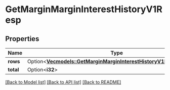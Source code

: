 # GetMarginMarginInterestHistoryV1Resp

## Properties

Name | Type | Description | Notes
------------ | ------------- | ------------- | -------------
**rows** | Option<[**Vec<models::GetMarginMarginInterestHistoryV1RespRowsInner>**](GetMarginMarginInterestHistoryV1Resp_rows_inner.md)> |  | [optional]
**total** | Option<**i32**> |  | [optional]

[[Back to Model list]](../README.md#documentation-for-models) [[Back to API list]](../README.md#documentation-for-api-endpoints) [[Back to README]](../README.md)


